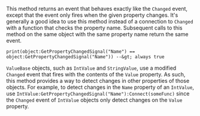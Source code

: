 This method returns an event that behaves exactly like the `Changed` event, except that the event only fires when the given property changes. It's generally a good idea to use this method instead of a connection to `Changed` with a function that checks the property name. Subsequent calls to this method on the same object with the same property name return the same event.

`print(object:GetPropertyChangedSignal("Name") == object:GetPropertyChangedSignal("Name")) --&gt; always true`

`ValueBase` objects, such as `IntValue` and `StringValue`, use a modified `Changed` event that fires with the contents of the `Value` property. As such, this method provides a way to detect changes in other properties of those objects. For example, to detect changes in the `Name` property of an `IntValue`, use `IntValue:GetPropertyChangedSignal("Name"):Connect(someFunc)` since the `Changed` event of `IntValue` objects only detect changes on the `Value` property.